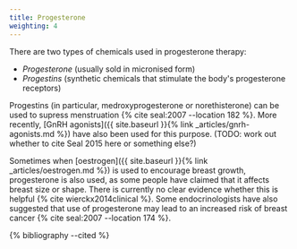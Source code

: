```yaml
---
title: Progesterone
weighting: 4
---
```


There are two types of chemicals used in progesterone therapy:

- *Progesterone* (usually sold in micronised form)
- *Progestins* (synthetic chemicals that stimulate the body's progesterone receptors)

Progestins (in particular, medroxyprogesterone or norethisterone) can be used to supress menstruation {% cite seal:2007 --location 182 %}. More recently, [GnRH agonists]({{ site.baseurl }}{% link _articles/gnrh-agonists.md %}) have also been used for this purpose. (TODO: work out whether to cite Seal 2015 here or something else?)

Sometimes when [oestrogen]({{ site.baseurl }}{% link _articles/oestrogen.md %}) is used to encourage breast growth, progesterone is also used, as some people have claimed that it affects breast size or shape. There is currently no clear evidence whether this is helpful {% cite wierckx2014clinical %}. Some endocrinologists have also suggested that use of progesterone may lead to an increased risk of breast cancer {% cite seal:2007 --location 174 %}.

{% bibliography --cited %}